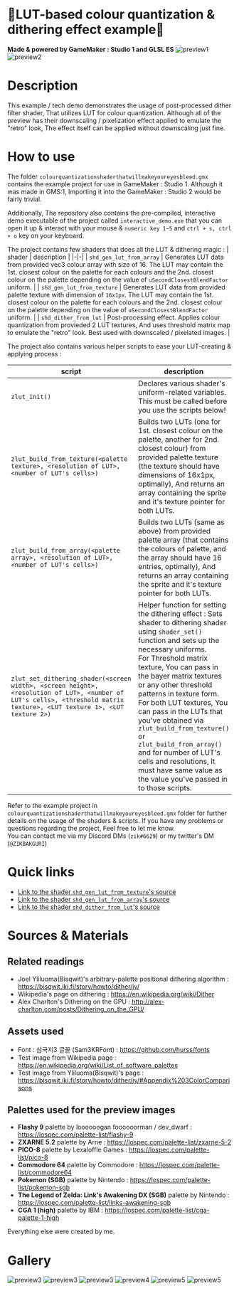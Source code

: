 # :rainbow:LUT-based colour quantization & dithering effect example:rainbow:
**Made & powered by GameMaker : Studio 1 and GLSL ES**
![preview1](pics/preview1.gif)
![preview2](pics/preview6.gif)

# Description
This example / tech demo demonstrates the usage of post-processed dither filter shader, That utilizes LUT for colour quantization.
Although all of the preview has their downscaling / pixelization effect applied to emulate the "retro" look, The effect itself can be applied without downscaling just fine.

# How to use
The folder `colourquantizationshaderthatwillmakeyoureyesbleed.gmx` contains the example project for use in GameMaker : Studio 1.
Although it was made in GMS:1, Importing it into the GameMaker : Studio 2 would be fairly trivial.

Additionally, The repository also contains the pre-compiled, interactive demo executable of the project called `interactive_demo.exe` that you can open it up & interact with your mouse & `numeric key 1~5` and `ctrl + s, ctrl + o` key on your keyboard.

The project contains few shaders that does all the LUT & dithering magic :
| shader | description |
|-|-|
| `shd_gen_lut_from_array` | Generates LUT data from provided vec3 colour array with size of 16. The LUT may contain the 1st. closest colour on the palette for each colours and the 2nd. closest colour on the palette depending on the value of `uSecondClosestBlendFactor` uniform. |
| `shd_gen_lut_from_texture` | Generates LUT data from provided palette texture with dimension of `16x1px`. The LUT may contain the 1st. closest colour on the palette for each colours and the 2nd. closest colour on the palette depending on the value of `uSecondClosestBlendFactor` uniform. |
| `shd_dither_from_lut` | Post-processing effect. Applies colour quantization from provieded 2 LUT textures, And uses threshold matrix map to emulate the "retro" look. Best used with downscaled / pixelated images. |

The project also contains various helper scripts to ease your LUT-creating & applying process :

| script | description |
|-|-|
| `zlut_init()` | Declares various shader's uniform-related variables. This must be called before you use the scripts below! |
| `zlut_build_from_texture(<palette texture>, <resolution of LUT>, <number of LUT's cells>)` | Builds two LUTs (one for 1st. closest colour on the palette, another for 2nd. closest colour) from provided palette texture (the texture should have dimensions of 16x1px, optimally), And returns an array containing the sprite and it's texture pointer for both LUTs. |
| `zlut_build_from_array(<palette array>, <resolution of LUT>, <number of LUT's cells>)` | Builds two LUTs (same as above) from provided palette array (that contains the colours of palette, and the array should have 16 entries, optimally), And returns an array containing the sprite and it's texture pointer for both LUTs. |
| `zlut_set_dithering_shader(<screen width>, <screen height>, <resolution of LUT>, <number of LUT's cells>, <threshold matrix texture>, <LUT texture 1>, <LUT texture 2>)` | Helper function for setting the dithering effect : Sets shader to dithering shader using `shader_set()` function and sets up the necessary uniforms.</br>For Threshold matrix texture, You can pass in the bayer matrix textures or any other threshold patterns in texture form.</br>For both LUT textures, You can pass in the LUTs that you've obtained via `zlut_build_from_texture()` or `zlut_build_from_array()` and for number of LUT's cells and resolutions, It must have same value as the value you've passed in to those scripts. |

Refer to the example project in `colourquantizationshaderthatwillmakeyoureyesbleed.gmx` folder for further details on the usage of the shaders & scripts.
If you have any problems or questions regarding the project, Feel free to let me know.</br>You can contact me via my Discord DMs (`zik#6629`) or my twitter's DM (`@ZIKBAKGURI`)

# Quick links
* [Link to the shader `shd_gen_lut_from_texture`'s source](colourquantizationshaderthatwillmakeyoureyesbleed.gmx\shaders\shd_gen_lut_from_texture.shader)
* [Link to the shader `shd_gen_lut_from_array`'s source](colourquantizationshaderthatwillmakeyoureyesbleed.gmx\shaders\shd_gen_lut_from_array.shader)
* [Link to the shader `shd_dither_from_lut`'s source](colourquantizationshaderthatwillmakeyoureyesbleed.gmx\shaders\shd_dither_from_lut.shader)

# Sources & Materials
## Related readings
* Joel Yliluoma(Bisqwit)'s arbitrary-palette positional dithering algorithm : https://bisqwit.iki.fi/story/howto/dither/jy/
* Wikipedia's page on dithering : https://en.wikipedia.org/wiki/Dither
* Alex Charlton's Dithering on the GPU : http://alex-charlton.com/posts/Dithering_on_the_GPU/
## Assets used
* Font : 삼국지3 글꼴 (Sam3KRFont) : https://github.com/hurss/fonts
* Test image from Wikipedia page : https://en.wikipedia.org/wiki/List_of_software_palettes
* Test image from Yliluoma(Bisqwit)'s page : https://bisqwit.iki.fi/story/howto/dither/jy/#Appendix%203ColorComparisons

## Palettes used for the preview images
* **Flashy 9** palette by loooooogan foooooorman / dev_dwarf : https://lospec.com/palette-list/flashy-9
* **ZXARNE 5.2** palette by Arne : https://lospec.com/palette-list/zxarne-5-2
* **PICO-8** palette by Lexaloffle Games : https://lospec.com/palette-list/pico-8
* **Commodore 64** palette by Commodore : https://lospec.com/palette-list/commodore64
* **Pokemon (SGB)** palette by Nintendo : https://lospec.com/palette-list/pokemon-sgb
* **The Legend of Zelda: Link's Awakening DX (SGB)** palette by Nintendo : https://lospec.com/palette-list/links-awakening-sgb
* **CGA 1 (high)** palette by IBM : https://lospec.com/palette-list/cga-palette-1-high

Everything else were created by me.

# Gallery
![preview3](pics/preview1.gif)
![preview3](pics/preview6.gif)
![preview3](pics/preview3.png)
![preview4](pics/preview2.png)
![preview5](pics/preview4.png)
![preview5](pics/preview5.png)